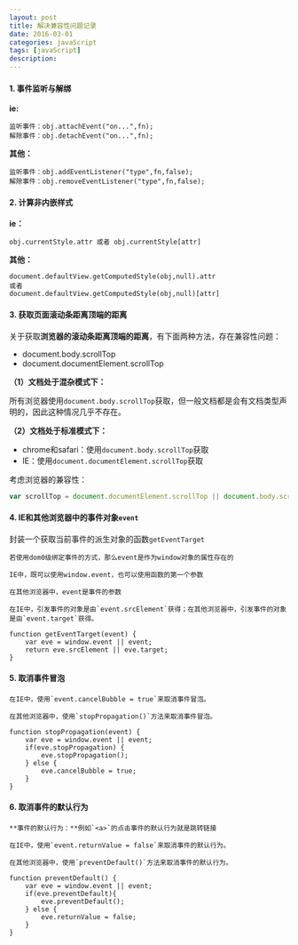```yaml
---
layout: post
title: 解决兼容性问题记录
date: 2016-03-01
categories: javaScript
tags: [javaScript]
description: 
---
```


#### 1. 事件监听与解绑

**ie:**

    监听事件：obj.attachEvent("on...",fn);
    解除事件：obj.detachEvent("on...",fn);

**其他：**

    监听事件：obj.addEventListener("type",fn,false);
    解除事件：obj.removeEventListener("type",fn,false);

#### 2. 计算非内嵌样式

**ie：**

    obj.currentStyle.attr 或者 obj.currentStyle[attr]

**其他：**

    document.defaultView.getComputedStyle(obj,null).attr
    或者
    document.defaultView.getComputedStyle(obj,null)[attr]

#### 3. 获取页面滚动条距离顶端的距离

关于获取**浏览器的滚动条距离顶端的距离**，有下面两种方法，存在兼容性问题：

- document.body.scrollTop
- document.documentElement.scrollTop

**（1）文档处于混杂模式下：**

所有浏览器使用`document.body.scrollTop`获取，但一般文档都是会有文档类型声明的，因此这种情况几乎不存在。

**（2）文档处于标准模式下：**

- chrome和safari：使用`document.body.scrollTop`获取
- IE：使用`document.documentElement.scrollTop`获取

考虑浏览器的兼容性：
```js
var scrollTop = document.documentElement.scrollTop || document.body.scrollTop;
```

#### 4. IE和其他浏览器中的事件对象`event`

封装一个获取当前事件的派生对象的函数`getEventTarget`

    若使用dom0级绑定事件的方式，那么event是作为window对象的属性存在的
    
    IE中，既可以使用window.event，也可以使用函数的第一个参数
    
    在其他浏览器中，event是事件的参数
    
    在IE中，引发事件的对象是由`event.srcElement`获得；在其他浏览器中，引发事件的对象是由`event.target`获得。
    
    function getEventTarget(event) {
    	var eve = window.event || event;
    	return eve.srcElement || eve.target;
    }

#### 5. 取消事件冒泡

    在IE中，使用`event.cancelBubble = true`来取消事件冒泡。
    
    在其他浏览器中，使用`stopPropagation()`方法来取消事件冒泡。
    
    function stopPropagation(event) {
    	var eve = window.event || event;
    	if(eve.stopPropagation) {
    		eve.stopPropagation();
    	} else {
    		eve.cancelBubble = true;
    	}
    }

#### 6. 取消事件的默认行为

    **事件的默认行为：**例如`<a>`的点击事件的默认行为就是跳转链接
    
    在IE中，使用`event.returnValue = false`来取消事件的默认行为。
    
    在其他浏览器中，使用`preventDefault()`方法来取消事件的默认行为。
    
    function preventDefault() {
    	var eve = window.event || event;
    	if(eve.preventDefault){
    		eve.preventDefault();
    	} else {
    		eve.returnValue = false;
    	}
    }



